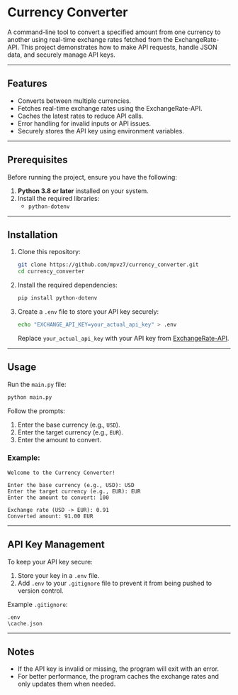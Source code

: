 # Currency Converter

A command-line tool to convert a specified amount from one currency to another using real-time exchange rates fetched from the ExchangeRate-API. This project demonstrates how to make API requests, handle JSON data, and securely manage API keys.

---

## Features

- Converts between multiple currencies.
- Fetches real-time exchange rates using the ExchangeRate-API.
- Caches the latest rates to reduce API calls.
- Error handling for invalid inputs or API issues.
- Securely stores the API key using environment variables.

---

## Prerequisites

Before running the project, ensure you have the following:

1. **Python 3.8 or later** installed on your system.
2. Install the required libraries:
    - `python-dotenv`

---

## Installation

1. Clone this repository:

   ```bash
   git clone https://github.com/mpvz7/currency_converter.git
   cd currency_converter
   ```

2. Install the required dependencies:

   ```bash
   pip install python-dotenv
   ```

3. Create a `.env` file to store your API key securely:

   ```bash
   echo "EXCHANGE_API_KEY=your_actual_api_key" > .env
   ```

   Replace `your_actual_api_key` with your API key from [ExchangeRate-API](https://www.exchangerate-api.com/).

---

## Usage

Run the `main.py` file:

```bash
python main.py
```

Follow the prompts:

1. Enter the base currency (e.g., `USD`).
2. Enter the target currency (e.g., `EUR`).
3. Enter the amount to convert.

### Example:

```plaintext
Welcome to the Currency Converter!

Enter the base currency (e.g., USD): USD
Enter the target currency (e.g., EUR): EUR
Enter the amount to convert: 100

Exchange rate (USD -> EUR): 0.91
Converted amount: 91.00 EUR
```

---

## API Key Management

To keep your API key secure:

1. Store your key in a `.env` file.
2. Add `.env` to your `.gitignore` file to prevent it from being pushed to version control.

Example `.gitignore`:

```plaintext
.env
\cache.json
```

---

## Notes

- If the API key is invalid or missing, the program will exit with an error.
- For better performance, the program caches the exchange rates and only updates them when needed.